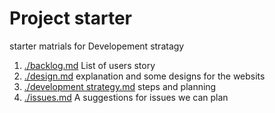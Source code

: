 # Project starter
starter matrials for Developement stratagy 
<br>
1. [./backlog.md](./planning/backlog.md) List of users story
2. [./design.md](./planning/design.md) explanation and some designs for the websits
3. [./development strategy.md](./planning/developement-strategy.md) steps and planning 
3. [./issues.md](./planning/issues.md) A suggestions for issues we can plan 